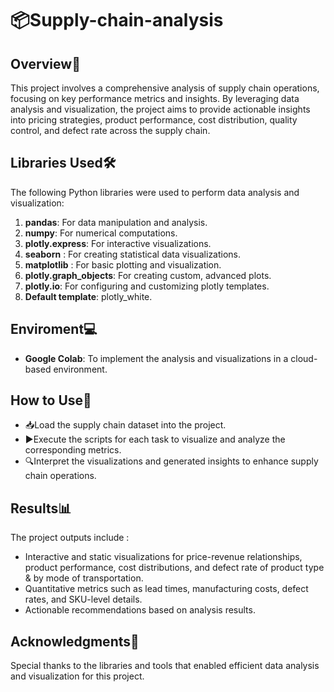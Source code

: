 # 📦Supply-chain-analysis
## Overview📌
This project involves a comprehensive analysis of supply chain operations, focusing on key performance metrics and insights. By leveraging data analysis and visualization, the project aims to provide actionable insights into pricing strategies, product performance, cost distribution, quality control, and defect rate across the supply chain.
## Libraries Used🛠️
The following Python libraries were used to perform data analysis and visualization:

1. **pandas**: For data manipulation and analysis.
2. **numpy**: For numerical computations.
3. **plotly.express**: For interactive visualizations.
4. **seaborn** : For creating statistical data visualizations.
5. **matplotlib** : For basic plotting and visualization.
6. **plotly.graph_objects**: For creating custom, advanced plots.
7. **plotly.io**: For configuring and customizing plotly templates.
8. **Default template**: plotly_white.

## Enviroment💻
- **Google Colab**: To implement the analysis and visualizations in a cloud-based environment.

## How to Use🚀
- 📥Load the supply chain dataset into the project.
- ▶️Execute the scripts for each task to visualize and analyze the corresponding metrics.
- 🔍Interpret the visualizations and generated insights to enhance supply chain operations.

## Results📊
The project outputs include :
- Interactive and static visualizations for price-revenue relationships, product performance, cost distributions, and defect rate of product type & by mode of transportation.
- Quantitative metrics such as lead times, manufacturing costs, defect rates, and SKU-level details.
- Actionable recommendations based on analysis results.

## Acknowledgments🙌
Special thanks to the libraries and tools that enabled efficient data analysis and visualization for this project.
